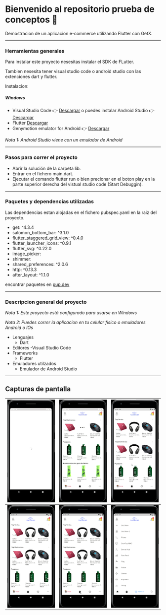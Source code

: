 # Bienvenido al repositorio prueba de conceptos 📱

Demostracion de un aplicacion e-commerce utilizando Flutter con GetX.

------------
### Herramientas generales

Para instalar este proyecto nesesitas instalar el SDK de FLutter.

Tambien nesesita tener visual studio code o android studio con las extenciones dart y flutter.

Instalacion:

##### Windows
- Visual Studio Code   👉 [Descargar](https://code.visualstudio.com/ "Descargar") o puedes instalar Android Studio   👉 [Descargar](https://developer.android.com/studio?hl=es-419&gclid=Cj0KCQjwu7OIBhCsARIsALxCUaO5PyDfN71LXr7HABTa4cMFemhVfqVXet2pXzfU-bWC630h6C4V5KkaAvtNEALw_wcB&gclsrc=aw.ds "Descargar")
- Flutter [Descargar](https://flutter.dev/?gclid=Cj0KCQjwu7OIBhCsARIsALxCUaOaX8gmgmcYJ8GDozs4G_3OhLfUQYS_-BkMuHTA1qKlxHTUEzYxmLEaAlHxEALw_wcB&gclsrc=aw.ds "Descargar")
- Genymotion emulator for  Android    👉 [Descargar](https://www.genymotion.com/ "Descargar")
 
*Nota 1: Android Studio viene con un emulador de Android*

------------


### Pasos para correr el proyecto
- Abrir la solución de la carpeta lib.
- Entrar en el fichero main.dart.
- Ejecutar el comando flutter run o bien precionar en el boton play en la parte superior derecha del vistual studio code (Start Debuggin).

------------

### Paquetes y dependencias utilizadas 
Las dependencias estan alojadas en el fichero pubspec.yaml en la raiz del proyecto.
-   get: ^4.3.4
-  salomon_bottom_bar: ^3.1.0
-  flutter_staggered_grid_view: ^0.4.0
-  flutter_launcher_icons: ^0.9.1
-  flutter_svg: ^0.22.0
-  image_picker:
-  shimmer:
-  shared_preferences: ^2.0.6
-  http: ^0.13.3
-  after_layout: ^1.1.0

encontrar paquetes en [pup.dev](https://pub.dev/ "pup.dev")

------------

### Descripcion general del proyecto 
*Nota 1: Este proyecto  está configurado para usarse en Windows*

*Nota 2:  Puedes correr la aplicacion en tu celular fisico o emuladores Android o IOs*

- Lenguajes
	- Dart
- Editores
	-Visual Studio Code
- Frameworks
	- Flutter
- Emuladores utilzados
	- Emulador de Android Studio

------------
## Capturas de pantalla

|  ![Flutter ScreenShots](screenshots/ezgif.com-gif-maker(1).gif)   | ![Flutter ScreenShots](screenshots/ezgif.com-gif-maker(2).gif) |   ![Flutter ScreenShots](screenshots/ezgif.com-gif-maker(3).gif)| 
|               ------------                                     | ------------ 		 				  |       ------------      |
|  ![Flutter ScreenShots](screenshots/ezgif.com-gif-maker(4).gif)   | ![Flutter ScreenShots](screenshots/ezgif.com-gif-maker(5).gif)                            | ![Flutter ScreenShots](screenshots/ezgif.com-gif-maker(6).gif)  |



